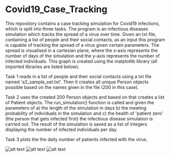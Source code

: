 # Covid19_Case_Tracking

This repository contains a case tracking simulation for Covid19 infections, which is split into three tasks. 
The program is an infectious diseases simulation which tracks the spread of a virus over time. Given an txt file, containing a list of people and their social contacts, as an input this program is capable of tracking the spread of a virus given certain parameters. The spread is visualised in a cartesian plane, where the x-axis represents the number of days of the simulation and the y-axis represents the number of infected individuals. This graph is created using the matplotlib library (all imported libraries are listed below).

Task 1 reads in a list of people and their social contacts using a txt file named 'a2_sample_set.txt'. Then it creates all unique Person objects possible based on the names given in the file (200 in this case).

Task 2 uses the created 200 Person objects and based on that creates a list of Patient objects. The run_simulation() function is called and given the parameters of a) the length of the simulation in days 
b) the meeting probability of individuals in the simulation and
c) the health of 'patient zero' (the person that gets infected first) 
the infectious disease simulation is carried out. The result of the simulation is saved as a list of integers displaying the number of infected individuals per day.

Task 3 plots the the daily number of patients infected with the virus. 


![alt text](https://github.com/[username]/[reponame]/blob/[branch]/image.jpg?raw=true)
![alt text](https://github.com/[username]/[reponame]/blob/[branch]/image.jpg?raw=true)
![alt text](https://github.com/[username]/[reponame]/blob/[branch]/image.jpg?raw=true)
